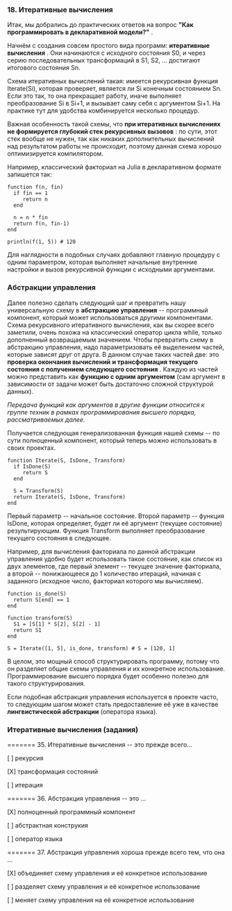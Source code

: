 ### 18. Итеративные вычисления

Итак, мы добрались до практических ответов на вопрос  **"Как программировать в декларативной модели?"** .

Начнём с создания совсем простого вида программ:  **итеративные вычисления** . Они начинаются с исходного состояния S0, и через серию последовательных трансформаций в S1, S2, ... достигают итогового состояния Sn.

Схема итеративных вычислений такая: имеется рекурсивная функция Iterate(Si), которая проверяет, является ли Si конечным состоянием Sn. Если это так, то она прекращает работу, иначе выполняет преобразование Si в Si+1, и вызывает саму себя с аргументом Si+1. На практике тут для удобства комбинируется несколько процедур.

Важная особенность такой схемы, что  **при итеративных вычислениях не формируется глубокий стек рекурсивных вызовов** : по сути, этот стек вообще не нужен, так как никаких дополнительных вычислений над результатом работы не происходит, поэтому данная схема хорошо оптимизируется компилятором.

Например, классический факториал на Julia в декларативном формате запишется так:

```
function f(n, fin) 
  if fin == 1
     return n
  end 

  n = n * fin
  return f(n, fin-1)
end

println(f(1, 5)) # 120
```

Для наглядности в подобных случаях добавляют главную процедуру с одним параметром, которая выполняет начальные внутренние настройки и вызов рекурсивной функции с исходными аргументами.

### Абстракции управления

Далее полезно сделать следующий шаг и превратить нашу универсальную схему в **абстракцию управления** -- программный компонент, который может использоваться другими компонентами. Схема рекурсивного итеративного вычисления, как вы скорее всего заметили, очень похожа на классический оператор цикла while, только дополненный возвращаемым значением. Чтобы превратить схему в абстракцию управления, надо параметризовать её выделением частей, которые зависят друг от друга. В данном случае таких частей две: это **проверка окончания вычислений**  **и трансформация текущего состояния с получением следующего состояния** . Каждую из частей можно представить как **функцию с одним аргументом** (сам аргумент в зависимости от задачи может быть достаточно сложной структурой данных).

*Передача функций как аргументов в другие функции относится к группе техник в рамках программирования высшего порядка, рассматриваемых далее.*

Получается следующая генерализованная функция нашей схемы -- по сути полноценный компонент, который теперь можно использовать в своих проектах.

```
function Iterate(S, IsDone, Transform) 
  if IsDone(S)
     return S
  end 

  S = Transform(S)
  return Iterate(S, IsDone, Transform) 
end
```

Первый параметр -- начальное состояние. Второй параметр -- функция IsDone, которая определяет, будет ли её аргумент (текущее состояние) результирующим. Функция Transform выполняет преобразование текущего состояния в следующее.


Например, для вычисления факториала по данной абстракции управления удобно будет использовать такое состояние, как список из двух элементов, где первый элемент -- текущее значение факториала, а второй -- понижающееся до 1 количество итераций, начиная с заданного (исходное число, факториал которого мы вычисляем).

```
function is_done(S)
  return S[end] == 1 
end

function transform(S)
  S1 = [S[1] * S[2], S[2] - 1] 
  return S1 
end
  
S = Iterate([1, 5], is_done, transform) # S = [120, 1]
```

В целом, это мощный способ структурировать программу, потому что он разделяет общие схемы управления и их конкретное использование. Программирование высшего порядка будет особенно полезно для такого структурирования.

Если подобная абстракция управления используется в проекте часто, то следующим шагом может стать предоставление её уже в качестве **лингвистической абстракции** (оператора языка).


### Итеративные вычисления (задания)

======= 35. Итеративные вычисления -- это прежде всего...

[ ] рекурсия

[X] трансформация состояний

[ ] итерация

======= 36. Абстракция управления -- это ...

[X] полноценный программный компонент

[ ] абстрактная конструкия

[ ] оператор языка

======= 37. Абстракция управления хороша прежде всего тем, что она ...

[X] объединяет схему управления и её конкретное использование

[ ] разделяет схему управления и её конкретное использование

[ ] меняет схему управления на её конкретное использование
